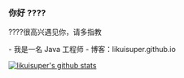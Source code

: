 ### 你好 ????
 
????很高兴遇见你，请多指教
 
- 我是一名 Java 工程师
- 博客：likuisuper.github.io
 
[![likuisuper's github stats](https://github-readme-stats.vercel.app/api?username=likuisuper&show_icons=true&theme=radical)](https://github.com/anuraghazra/github-readme-stats)



